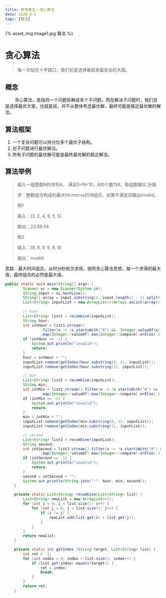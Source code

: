 ```yaml
---
title: 常用算法——贪心算法
date: 2020-4-1
tags: [算法]
---
```

{% asset_img image1.jpg 算法 %}

# 贪心算法
<!--more-->

> 每一次站在十字路口，我们总是选择看起来最安全的大路。



## 概念

&nbsp;&nbsp;&nbsp;&nbsp;&nbsp;&nbsp;&nbsp;&nbsp;贪心算法，是指将一个问题拆解成多个子问题，而在解决子问题时，我们总是选择最优方案，也就是说，并不从整体考虑最优解，最终可能是接近最优解的解法。



## 算法框架

1. 一个复杂问题可以拆分位多个最优子结构。
2. 对子问题进行最优解法。
3. 所有子问题的最优解可能是最终最优解的趋近解法。



## 算法举例

> 输入一组整数N的序列A， 满足0<N<10，A的个数为6，每组数据以,分隔
>
> 求：整数组合构成的最大hh:mm:ss时间组合，如果不满足则输出invalid。
>
> 例1
>
> 输入：[3, 2, 4, 9, 5, 5]
>
> 输出：23:59:54
>
> 例2
>
> 输入：[9, 9, 9, 9, 9, 9]
>
> 输出：invalid

思路：最大时间组合，从时分秒依次求得，按照贪心算法思想，每一个求得的最大值，最终组合的必然是最大值。

```java
public static void main(String[] args) {
        Scanner sc = new Scanner(System.in);
        String input = sc.nextLine();
        String[] array = input.substring(1, input.length() - 1).split(",");
        List<String> inputList = new ArrayList<>(Arrays.asList(array));
        
    	// hour
        List<String> list1 = recombine(inputList);
        String hour;
        int intHour = list1.stream()
            	.filter(x -> !x.startsWith("0") &&  Integer.valueOf(x) < 23)
                .map(Integer::valueOf).max(Integer::compare).orElse(-1);
        if (intHour == -1) {
            System.out.println("invalid");
            return;
        }
        hour = intHour + "";
        inputList.remove(getIndex(hour.substring(0, 1), inputList));
        inputList.remove(getIndex(hour.substring(1), inputList));

        // min
        List<String> list2 = recombine(inputList);
        String min;
        int intMin = list2.stream().filter(x -> !x.startsWith("0") &&  Integer.valueOf(x) < 60)
                .map(Integer::valueOf).max(Integer::compare).orElse(-1);
        if (intMin == -1) {
            System.out.println("invalid");
            return;
        }
        min = intMin + "";
        inputList.remove(getIndex(min.substring(0, 1), inputList));
        inputList.remove(getIndex(min.substring(1), inputList));

        // second
        List<String> list3 = recombine(inputList);
        String second;
        int intSecond = list3.stream().filter(x -> !x.startsWith("0") &&  Integer.valueOf(x) < 60)
                .map(Integer::valueOf).max(Integer::compare).orElse(-1);
        if (intSecond == -1) {
            System.out.println("invalid");
            return;
        }
        second = intSecond + "";
        System.out.println(String.join(":", hour, min, second));
    }

    private static List<String> recombine(List<String> list) {
        List<String> newList = new ArrayList<>();
        for (int i = 0; i < list.size(); i++) {
            for (int j = 0; j < list.size(); j++) {
                if (i != j) {
                    newList.add(list.get(i) + list.get(j));
                }
            }
        }
        return newList;
    }

    private static int getIndex (String target, List<String> list) {
        int ret = -1;
        for (int index = 0; index < list.size(); index++) {
            if (list.get(index).equals(target)) {
                ret = index;
                break;
            }
        }
        return ret;
    }
```

